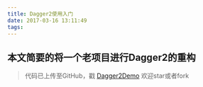 ```yaml
---
title: Dagger2使用入门
date: 2017-03-16 13:11:49
tags:
---
```


## 本文简要的将一个老项目进行Dagger2的重构
  
> 代码已上传至GitHub，戳
> [Dagger2Demo](https://github.com/xieqiupeng/android-dagger2-example)
> 欢迎star或者fork